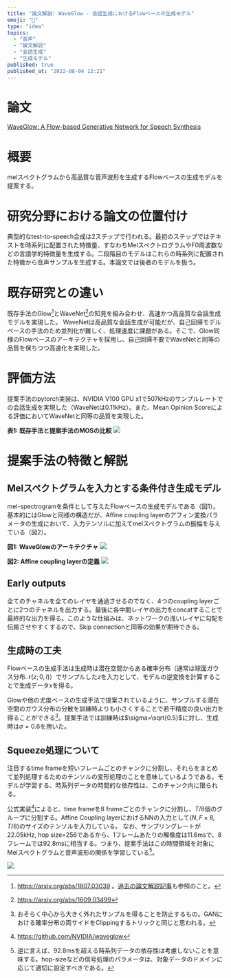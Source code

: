```yaml
---
title: "論文解説: WaveGlow - 会話生成におけるFlowベースの生成モデル"
emoji: "👻"
type: "idea"
topics:
  - "音声"
  - "論文解説"
  - "会話生成"
  - "生成モデル"
published: true
published_at: "2022-08-04 12:21"
---
```


# 論文

[WaveGlow: A Flow-based Generative Network for Speech Synthesis](https://arxiv.org/abs/1811.00002v1)

# 概要

melスペクトグラムから高品質な音声波形を生成するFlowベースの生成モデルを提案する。

# 研究分野における論文の位置付け

典型的なtest-to-speech合成は2ステップで行われる。最初のステップではテキストを時系列に配置された特徴量、すなわちMelスペクトログラムやF0周波数などの言語学的特徴量を生成する。二段階目のモデルはこれらの時系列に配置された特徴から音声サンプルを生成する。本論文では後者のモデルを扱う。

# 既存研究との違い

既存手法のGlow[^1]とWaveNet[^2]の知見を組み合わせ、高速かつ高品質な会話生成モデルを実現した。
WaveNetは高品質な会話生成が可能だが、自己回帰モデルベースの手法のため並列化が難しく、処理速度に課題がある。そこで、Glow同様のFlowベースのアーキテクチャを採用し、自己回帰不要でWaveNetと同等の品質を保ちつつ高速化を実現した。

[^1]: https://arxiv.org/abs/1807.03039 。[過去の論文解説記事](https://zenn.dev/bilzard/articles/554e37c7f3bcd2)も参照のこと。
[^2]: https://arxiv.org/abs/1609.03499

# 評価方法

提案手法のpytorch実装は、NVIDIA V100 GPU x1で507kHzのサンプルレートでの会話生成を実現した（WaveNetは0.11kHz）。また、Mean Opinion Scoreによる評価においてWaveNetと同等の品質を実現した。

**表1: 既存手法と提案手法のMOSの比較**
![](https://storage.googleapis.com/zenn-user-upload/b781183f7402-20220804.png)

# 提案手法の特徴と解説

## Melスペクトグラムを入力とする条件付き生成モデル

mel-spectrogramを条件として与えたFlowベースの生成モデルである（図1）。
基本的にはGlowと同様の構造だが、Affine coupling layerのアフィン変換パラメータの生成において、入力テンソルに加えてmelスペクトグラムの振幅を与えている（図2）。

**図1: WaveGlowのアーキテクチャ**
![](https://storage.googleapis.com/zenn-user-upload/17acc9610e0d-20220804.png)

**図2: Affine coupling layerの定義**
![](https://storage.googleapis.com/zenn-user-upload/d5b78647c754-20220804.png)

## Early outputs

全てのチャネルを全てのレイヤを通過させるのでなく、4つのcoupling layerごとに2つのチャネルを出力する。最後に各中間レイヤの出力をconcatすることで最終的な出力を得る。このような仕組みは、ネットワークの浅いレイヤに勾配を伝搬させやすくするので、Skip connectionと同等の効果が期待できる。

## 生成時の工夫

Flowベースの生成手法は生成時は潜在空間からある確率分布（通常は球面ガウス分布$\mathcal{N}(z; 0, I)$）でサンプルした$z$を入力として、モデルの逆変換を計算することで生成データ$x$を得る。

Glowや他の尤度ベースの生成手法で提案されているように、サンプルする潜在空間のガウス分布の分散を訓練時よりも小さくすることで若干精度の良い出力を得ることができる[^3]。提案手法では訓練時は$\sigma=\sqrt{0.5}$に対し、生成時は$\sigma=0.6$を用いた。

[^3]: おそらく中心から大きく外れたサンプルを得ることを防止するもの。GANにおける確率分布の両サイドをClippingするトリックと同じと思われる。

## Squeeze処理について

注目するtime frameを短いフレームごとのチャンクに分割し、それらをまとめて並列処理するためのテンソルの変形処理のことを意味しているようである。モデルが学習する、時系列データの時間的な依存性は、このチャンク内に限られる。

公式実装[^4]によると、time frameを8 frameごとのチャンクに分割し、$T/8$個のグループに分割する。Affine Coupling layerにおけるNNの入力として$(N, F \times 8, T / 8)$のサイズのテンソルを入力している。
なお、サンプリングレートが22.05kHz, hop size=256であるから、1フレームあたりの解像度は11.6msで、8フレームでは92.8msに相当する。つまり、提案手法はこの時間領域を対象にMelスペクトグラムと音声波形の関係を学習している[^5]。

![](https://storage.googleapis.com/zenn-user-upload/cf3ae944035e-20220804.png)

[^4]: https://github.com/NVIDIA/waveglow
[^5]: 逆に言えば、92.8msを超える時系列データの依存性は考慮しないことを意味する。hop-sizeなどの信号処理のパラメータは、対象データのドメインに応じて適切に設定すべきである。